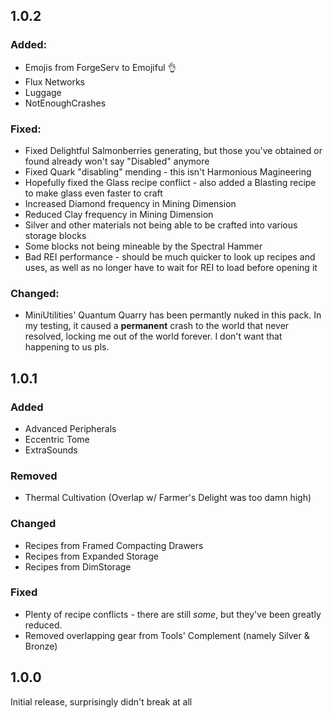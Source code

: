 ## 1.0.2

### Added:

- Emojis from ForgeServ to Emojiful 👌
- Flux Networks
- Luggage
- NotEnoughCrashes

### Fixed:

- Fixed Delightful Salmonberries generating, but those you've obtained or found already won't say "Disabled" anymore
- Fixed Quark "disabling" mending - this isn't Harmonious Magineering
- Hopefully fixed the Glass recipe conflict - also added a Blasting recipe to make glass even faster to craft
- Increased Diamond frequency in Mining Dimension
- Reduced Clay frequency in Mining Dimension
- Silver and other materials not being able to be crafted into various storage blocks
- Some blocks not being mineable by the Spectral Hammer
- Bad REI performance - should be much quicker to look up recipes and uses, as well as no longer have to wait for REI to load before opening it

### Changed:

- MiniUtilities' Quantum Quarry has been permantly nuked in this pack. In my testing, it caused a **permanent** crash to the world that never resolved, locking me out of the world forever. I don't want that happening to us pls.

## 1.0.1

### Added

- Advanced Peripherals
- Eccentric Tome
- ExtraSounds

### Removed

- Thermal Cultivation (Overlap w/ Farmer's Delight was too damn high)

### Changed

- Recipes from Framed Compacting Drawers
- Recipes from Expanded Storage
- Recipes from DimStorage

### Fixed

- Plenty of recipe conflicts - there are still _some_, but they've been greatly reduced.
- Removed overlapping gear from Tools' Complement (namely Silver & Bronze)

## 1.0.0

Initial release, surprisingly didn't break at all
